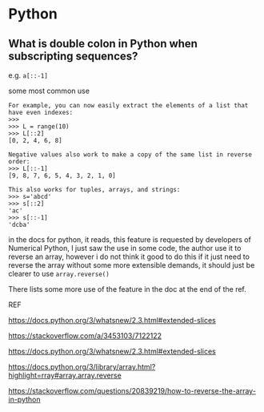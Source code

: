 # Python

## What is double colon in Python when subscripting sequences?

e.g. ```a[::-1]```

some most common use 

```
For example, you can now easily extract the elements of a list that have even indexes:
>>>
>>> L = range(10)
>>> L[::2]
[0, 2, 4, 6, 8]

Negative values also work to make a copy of the same list in reverse order:
>>> L[::-1]
[9, 8, 7, 6, 5, 4, 3, 2, 1, 0]

This also works for tuples, arrays, and strings:
>>> s='abcd'
>>> s[::2]
'ac'
>>> s[::-1]
'dcba'
```

in the docs for python, it reads, this feature is requested by developers of Numerical Python, I just saw the use in some code, the author use it to reverse an array, however i do not think it good to do this if it just need to reverse the array without some more extensible demands, it should just be clearer to use ```array.reverse()``` 

There lists some more use of the feature in the doc at the end of the ref.

REF

https://docs.python.org/3/whatsnew/2.3.html#extended-slices

https://stackoverflow.com/a/3453103/7122122

https://docs.python.org/3/whatsnew/2.3.html#extended-slices

https://docs.python.org/3/library/array.html?highlight=rray#array.array.reverse

https://stackoverflow.com/questions/20839219/how-to-reverse-the-array-in-python

